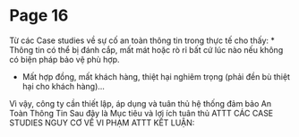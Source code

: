 # Page 16

 Từ các Case studies về sự cố an toàn thông tin trong thực tế cho thấy:  * Thông tin có thể bị đánh cắp, mất mát hoặc rò rỉ bất cứ lúc nào nếu không có biện pháp bảo vệ phù hợp. 

 * Mất hợp đồng, mất khách hàng, thiệt hại nghiêm trọng (phải đền bù thiệt hại cho khách  hàng)... 

 Vì vậy, công ty cần thiết lập, áp dụng và tuân thủ hệ thống đảm bảo An Toàn Thông Tin  Sau đây là Mục tiêu và lợi ích tuân thủ ATTT CÁC CASE STUDIES NGUY CƠ VỀ VI PHẠM ATTT KẾT LUẬN: 
